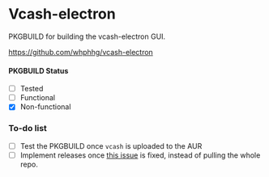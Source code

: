 # Vcash-electron
PKGBUILD for building the vcash-electron GUI.  

https://github.com/whphhg/vcash-electron

#### PKGBUILD Status  
- [ ] Tested
- [ ] Functional
- [x] Non-functional

### To-do list  
- [ ] Test the PKGBUILD once `vcash` is uploaded to the AUR
- [ ] Implement releases once [this issue](https://github.com/whphhg/vcash-electron/issues/7) is fixed, instead of pulling the whole repo.
